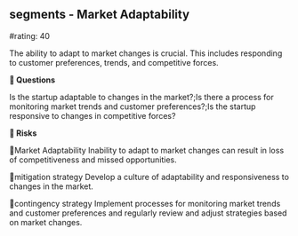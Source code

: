 

## segments - Market Adaptability

#rating: 40


The ability to adapt to market changes is crucial. This includes responding to customer preferences, trends, and competitive forces.

**💭 Questions**

Is the startup adaptable to changes in the market?;Is there a process for monitoring market trends and customer preferences?;Is the startup responsive to changes in competitive forces?

**🚨 Risks**

🚨Market Adaptability
Inability to adapt to market changes can result in loss of competitiveness and missed opportunities.

🚨mitigation strategy
Develop a culture of adaptability and responsiveness to changes in the market.

🚨contingency strategy
Implement processes for monitoring market trends and customer preferences and regularly review and adjust strategies based on market changes.




